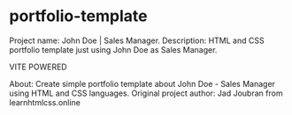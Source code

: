 # portfolio-template

Project name: John Doe | Sales Manager.
Description: HTML and CSS portfolio template just using John Doe as Sales Manager.

VITE POWERED

About: Create simple portfolio template about John Doe - Sales Manager using HTML and CSS languages.
Original project author: Jad Joubran from learnhtmlcss.online

